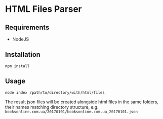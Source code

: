 # HTML Files Parser

## Requirements

- NodeJS

## Installation

```
npm install
```

## Usage

```
node index /path/to/directory/with/html/files
```

The result json files will be created alongside html files in the same folders, their names matching directory structure, e.g. `booksonline.com.ua/20170101/booksonline.com.ua_20170101.json`